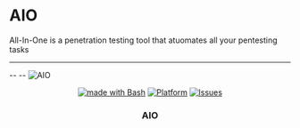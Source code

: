 # AIO
All-In-One is a penetration testing tool that atuomates all your pentesting tasks



------------------------------------
-- --                          ![AIO](https://user-images.githubusercontent.com/25440152/206862854-99c4a8cb-1b0b-470a-8b15-afbf810f76ee.jpg)

<p align="center">
   <a href="http://golang.org](https://www.gnu.org/software/bash"><img alt="made with Bash" src="https://img.shields.io/badge/made%20with-bash-brightgreen"/></a>
  <a href="#"><img alt="Platform" src="https://img.shields.io/badge/platform-osx%2Flinux%2Fwindows-green" /></a>
  <a href="https://github.com/homjxi0e/AIO/issues"><img alt=" Issues" src="https://img.shields.io/github/issues/homjxi0e/AIO" /></a>
  <h3 align="center"><b>AIO</b></h3>
</p>

